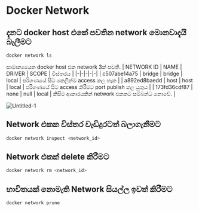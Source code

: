 # Docker Network

## දැනට docker host එකේ පවතින network මොනවාදැයි බැලීමට
```bash
docker network ls
```
සාමාන්‍යයෙන docker host එක network 3ක් පවතී.
| NETWORK ID | NAME | DRIVER | SCOPE | විස්තරය |
|-|-|-|-|-|
| c507abe14a75 | bridge | bridge | local | පරිගණයේ සිට කෙලින්ම access කල හැක |
| a892ed8baedd | host | host | local | පරිගණයේ සිට access කිරීමට port publish කල යුතුය |
| 173fd36cdf87 | none | null | local | කිසිම ආකාරයකින් network එකකට සම්බන්ධ නොවේ. |

![Untitled-1](https://user-images.githubusercontent.com/117719820/229348893-20ef9da6-91b7-4cdd-ba69-e32f63a4ea4d.jpg)

## Network එකක විස්තර වැඩිදුරටත් බලාගැනීමට

```bash
docker network inspect <network_id>
```

## Network එකක් delete කිරීමට

```bash
docker network rm <network_id>
```

## භාවිතයක් නොමැති Network සියල්ල ඉවත් කිරීමට

```bash
docker network prune
```


